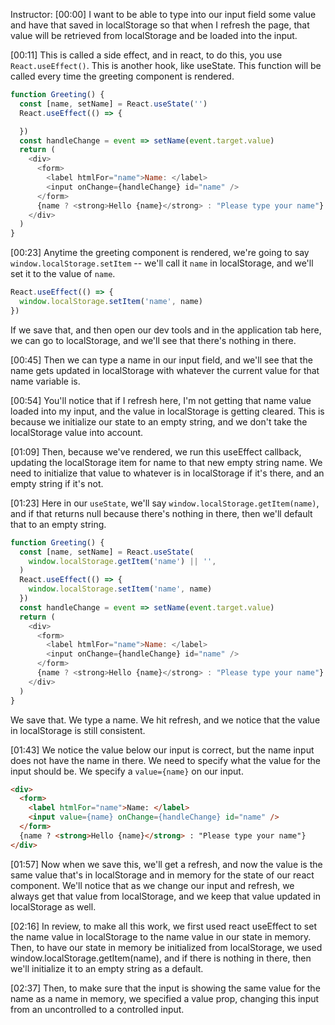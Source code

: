 Instructor: [00:00] I want to be able to type into our input field some value and have that saved in localStorage so that when I refresh the page, that value will be retrieved from localStorage and be loaded into the input.

[00:11] This is called a side effect, and in react, to do this, you use `React.useEffect()`. This is another hook, like useState. This function will be called every time the greeting component is rendered.

```js
function Greeting() {
  const [name, setName] = React.useState('')
  React.useEffect(() => {

  })
  const handleChange = event => setName(event.target.value)
  return (
    <div>
      <form>
        <label htmlFor="name">Name: </label>
        <input onChange={handleChange} id="name" />
      </form>
      {name ? <strong>Hello {name}</strong> : "Please type your name"}
    </div>
  )
}
```

[00:23] Anytime the greeting component is rendered, we're going to say `window.localStorage.setItem` -- we'll call it `name` in localStorage, and we'll set it to the value of `name`. 

```jsx
React.useEffect(() => {
  window.localStorage.setItem('name', name)
})
```

If we save that, and then open our dev tools and in the application tab here, we can go to localStorage, and we'll see that there's nothing in there.

[00:45] Then we can type a name in our input field, and we'll see that the name gets updated in localStorage with whatever the current value for that name variable is.

[00:54] You'll notice that if I refresh here, I'm not getting that name value loaded into my input, and the value in localStorage is getting cleared. This is because we initialize our state to an empty string, and we don't take the localStorage value into account.

[01:09] Then, because we've rendered, we run this useEffect callback, updating the localStorage item for name to that new empty string name. We need to initialize that value to whatever is in localStorage if it's there, and an empty string if it's not.

[01:23] Here in our `useState`, we'll say `window.localStorage.getItem(name)`, and if that returns null because there's nothing in there, then we'll default that to an empty string. 

```js
function Greeting() {
  const [name, setName] = React.useState(
    window.localStorage.getItem('name') || '',
  )
  React.useEffect(() => {
    window.localStorage.setItem('name', name)
  })
  const handleChange = event => setName(event.target.value)
  return (
    <div>
      <form>
        <label htmlFor="name">Name: </label>
        <input onChange={handleChange} id="name" />
      </form>
      {name ? <strong>Hello {name}</strong> : "Please type your name"}
    </div>
  )
}
```

We save that. We type a name. We hit refresh, and we notice that the value in localStorage is still consistent.

[01:43] We notice the value below our input is correct, but the name input does not have the name in there. We need to specify what the value for the input should be. We specify a `value={name}` on our input.

```html
<div>
  <form>
    <label htmlFor="name">Name: </label>
    <input value={name} onChange={handleChange} id="name" />
  </form>
  {name ? <strong>Hello {name}</strong> : "Please type your name"}
</div>
```

[01:57] Now when we save this, we'll get a refresh, and now the value is the same value that's in localStorage and in memory for the state of our react component. We'll notice that as we change our input and refresh, we always get that value from localStorage, and we keep that value updated in localStorage as well.

[02:16] In review, to make all this work, we first used react useEffect to set the name value in localStorage to the name value in our state in memory. Then, to have our state in memory be initialized from localStorage, we used window.localStorage.getItem(name), and if there is nothing in there, then we'll initialize it to an empty string as a default.

[02:37] Then, to make sure that the input is showing the same value for the name as a name in memory, we specified a value prop, changing this input from an uncontrolled to a controlled input.